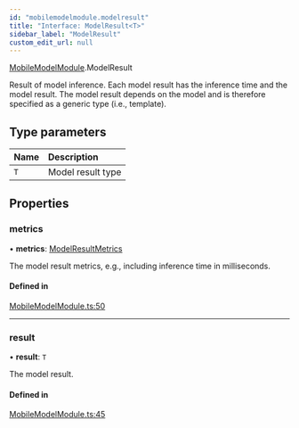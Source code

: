 ```yaml
---
id: "mobilemodelmodule.modelresult"
title: "Interface: ModelResult<T>"
sidebar_label: "ModelResult"
custom_edit_url: null
---
```


[MobileModelModule](../modules/mobilemodelmodule.md).ModelResult

Result of model inference. Each model result has the inference time and the
model result. The model result depends on the model and is therefore
specified as a generic type (i.e., template).

## Type parameters

| Name | Description |
| :------ | :------ |
| `T` | Model result type |

## Properties

### metrics

• **metrics**: [ModelResultMetrics](mobilemodelmodule.modelresultmetrics.md)

The model result metrics, e.g., including inference time in milliseconds.

#### Defined in

[MobileModelModule.ts:50](https://github.com/pytorch/live/blob/6d24853/react-native-pytorch-core/src/MobileModelModule.ts#L50)

___

### result

• **result**: `T`

The model result.

#### Defined in

[MobileModelModule.ts:45](https://github.com/pytorch/live/blob/6d24853/react-native-pytorch-core/src/MobileModelModule.ts#L45)
